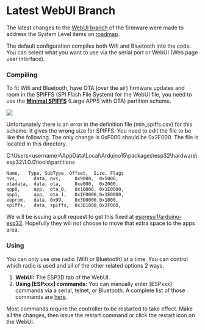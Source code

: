 # Latest WebUI Branch

The latest changes to the [WebUI branch](https://github.com/bdring/Grbl_Esp32/tree/WebUI) of the firmware were made to address the System Level items on [roadmap](https://github.com/bdring/Grbl_Esp32/wiki/Development-Roadmap).

The default configuration compiles both Wifi and Bluetooth into the code. You can select what you want to use via the serial port or WebUI (Web page user interface). 

### Compiling

To fit Wifi and Bluetooth, have OTA (over the air) firmware updates and room in the SPIFFS (SPI Flash File System) for the WebUI file, you need to use the [**Minimal SPIFFS**](https://github.com/espressif/arduino-esp32/blob/master/tools/partitions/min_spiffs.csv) (Large APPS with OTA) partition scheme.

![](http://www.buildlog.net/blog/wp-content/uploads/2018/11/min_spiffs.png)

Unfortunately there is an error in the definition file (min_spiffs.csv) for this scheme. It gives the wrong size for SPIFFS. You need to edit the file to be like the following. The only change is 0xF000 should be 0x2F000. The file is located in this directory. 

C:\Users\<username>\AppData\Local\Arduino15\packages\esp32\hardware\esp32\1.0.0\tools\partitions

```
Name,   Type, SubType, Offset,  Size, Flags
nvs,      data, nvs,     0x9000,  0x5000,
otadata,  data, ota,     0xe000,  0x2000,
app0,     app,  ota_0,   0x10000, 0x1E0000,
app1,     app,  ota_1,   0x1F0000,0x1E0000,
eeprom,   data, 0x99,    0x3D0000,0x1000,
spiffs,   data, spiffs,  0x3D1000,0x2F000,
```

We will be issuing a pull request to get this fixed at [espressif/arduino-esp32](espressif/arduino-esp32). Hopefully they will not choose to move that extra space to the apps area.

### Using

You can only use one radio (Wifi or Bluetooth) at a time. You can control which radio is used and all of the other related options 2 ways.

1. **WebUI:** The ESP3D tab of the WebUI.
2. **Using [ESPxxx] commands:** You can manually enter [ESPxxx] commands via a serial, telnet, or Bluetooth. A complete list of those commands are [here](https://github.com/bdring/Grbl_Esp32/blob/WebUI/doc/Commands.txt).

Most commands require the controller to be restarted to take effect. Make all the changes, then issue the restart command or click the restart icon on the WebUI.



